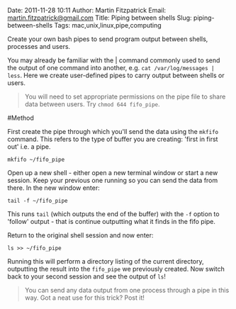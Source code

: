 Date: 2011-11-28 10:11
Author: Martin Fitzpatrick
Email: martin.fitzpatrick@gmail.com
Title: Piping between shells
Slug: piping-between-shells
Tags: mac,unix,linux,pipe,computing

Create your own bash pipes to send program output between shells, processes and users.

You may already be familiar with the | command commonly used to send the output of one command into another, e.g. `cat /var/log/messages | less`. Here we create user-defined pipes to carry output between shells or users.




>You will need to set appropriate permissions on the pipe file to share data between users. Try `chmod 644 fifo_pipe`.




#Method

First create the pipe through which you'll send the data using the `mkfifo` command. This refers to the type of buffer you are creating: 'first in first out' i.e. a pipe.

`mkfifo ~/fifo_pipe`




Open up a new shell - either open a new terminal window or start a new session.  Keep your previous one running so you can send the data from there. In the new window enter:

`tail -f ~/fifo_pipe`

This runs `tail` (which outputs the end of the buffer) with the `-f` option to 'follow' output - that is continue outputting what it finds in the fifo pipe.



Return to the original shell session and now enter:

`ls >> ~/fifo_pipe`

Running this will perform a directory listing of the current directory, outputting the result into the `fifo_pipe` we previously created. Now switch back to your second session and see the output of `ls`! 


>You can send any data output from one process through a pipe in this way. Got a neat use for this trick? Post it!






